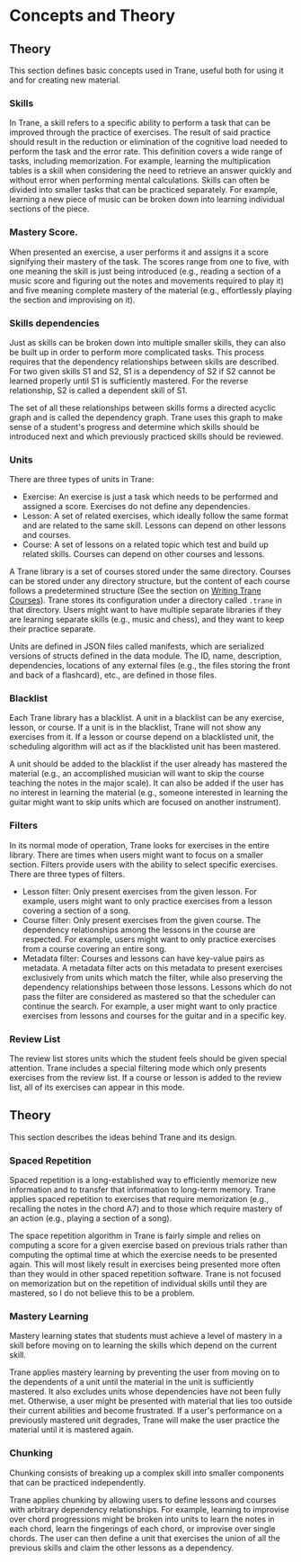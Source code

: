 # Concepts and Theory

## Theory

This section defines basic concepts used in Trane, useful both for using it and for creating new
material.

### Skills

In Trane, a skill refers to a specific ability to perform a task that can be improved through the
practice of exercises. The result of said practice should result in the reduction or elimination of
the cognitive load needed to perform the task and the error rate. This definition covers a wide
range of tasks, including memorization. For example, learning the multiplication tables is a skill
when considering the need to retrieve an answer quickly and without error when performing mental
calculations. Skills can often be divided into smaller tasks that can be practiced separately. For
example, learning a new piece of music can be broken down into learning individual sections of the
piece. 

### Mastery Score.

When presented an exercise, a user performs it and assigns it a score signifying their mastery of
the task. The scores range from one to five, with one meaning the skill is just being introduced
(e.g., reading a section of a music score and figuring out the notes and movements required to play
it) and five meaning complete mastery of the material (e.g., effortlessly playing the section and
improvising on it).


### Skills dependencies

Just as skills can be broken down into multiple smaller skills, they can also be built up in order
to perform more complicated tasks. This process requires that the dependency relationships between
skills are described. For two given skills S1 and S2, S1 is a dependency of S2 if S2 cannot be
learned properly until S1 is sufficiently mastered. For the reverse relationship, S2 is called a
dependent skill of S1.

The set of all these relationships between skills forms a directed acyclic graph and is called the
dependency graph. Trane uses this graph to make sense of a student's progress and determine which
skills should be introduced next and which previously practiced skills should be reviewed. 

### Units

There are three types of units in Trane:

- Exercise: An exercise is just a task which needs to be performed and assigned a score. Exercises
  do not define any dependencies.
- Lesson: A set of related exercises, which ideally follow the same format and are related to the
  same skill. Lessons can depend on other lessons and courses.
- Course: A set of lessons on a related topic which test and build up related skills. Courses can
  depend on other courses and lessons.

A Trane library is a set of courses stored under the same directory. Courses can be stored under any
directory structure, but the content of each course follows a predetermined structure (See the
section on [Writing Trane Courses](./writing_courses.md)). Trane stores its configuration
under a directory called `.trane` in that directory. Users might want to have multiple separate
libraries if they are learning separate skills (e.g., music and chess), and they want to keep their
practice separate.

Units are defined in JSON files called manifests, which are serialized versions of structs defined
in the data module. The ID, name, description, dependencies, locations of any external files (e.g.,
the files storing the front and back of a flashcard), etc., are defined in those files.

### Blacklist

Each Trane library has a blacklist. A unit in a blacklist can be any exercise, lesson, or course. If
a unit is in the blacklist, Trane will not show any exercises from it. If a lesson or course depend
on a blacklisted unit, the scheduling algorithm will act as if the blacklisted unit has been
mastered.

A unit should be added to the blacklist if the user already has mastered the material (e.g., an
accomplished musician will want to skip the course teaching the notes in the major scale). It can
also be added if the user has no interest in learning the material (e.g., someone interested in
 learning the guitar might want to skip units which are focused on another instrument).

### Filters

In its normal mode of operation, Trane looks for exercises in the entire library. There are times
when users might want to focus on a smaller section. Filters provide users with the ability to
select specific exercises. There are three types of filters.

- Lesson filter: Only present exercises from the given lesson. For example, users might want to only
  practice exercises from a lesson covering a section of a song.
- Course filter: Only present exercises from the given course. The dependency relationships among
  the lessons in the course are respected. For example, users might want to only practice exercises
  from a course covering an entire song.
- Metadata filter: Courses and lessons can have key-value pairs as metadata. A metadata filter acts
  on this metadata to present exercises exclusively from units which match the filter, while also
  preserving the dependency relationships between those lessons. Lessons which do not pass the
  filter are considered as mastered so that the scheduler can continue the search. For example, a
  user might want to only practice exercises from lessons and courses for the guitar and in a
  specific key.

### Review List

The review list stores units which the student feels should be given special attention. Trane
includes a special filtering mode which only presents exercises from the review list. If a course or
lesson is added to the review list, all of its exercises can appear in this mode.

## Theory

This section describes the ideas behind Trane and its design.

### Spaced Repetition

Spaced repetition is a long-established way to efficiently memorize new information and to transfer
that information to long-term memory. Trane applies spaced repetition to exercises that require
memorization (e.g., recalling the notes in the chord A7) and to those which require mastery of an
action (e.g., playing a section of a song). 

The space repetition algorithm in Trane is fairly simple and relies on computing a score for a given
exercise based on previous trials rather than computing the optimal time at which the exercise needs
to be presented again. This will most likely result in exercises being presented more often than
they would in other spaced repetition software. Trane is not focused on memorization but on the
repetition of individual skills until they are mastered, so I do not believe this to be a problem.

### Mastery Learning

Mastery learning states that students must achieve a level of mastery in a skill before moving on to
learning the skills which depend on the current skill.

Trane applies mastery learning by preventing the user from moving on to the dependents of a unit
until the material in the unit is sufficiently mastered. It also excludes units whose dependencies
have not been fully met. Otherwise, a user might be presented with material that lies too outside
their current abilities and become frustrated. If a user's performance on a previously mastered unit
degrades, Trane will make the user practice the material until it is mastered again.


### Chunking

Chunking consists of breaking up a complex skill into smaller components that can be practiced
independently.

Trane applies chunking by allowing users to define lessons and courses with arbitrary dependency
relationships. For example, learning to improvise over chord progressions might be broken into units
to learn the notes in each chord, learn the fingerings of each chord, or improvise over single
chords. The user can then define a unit that exercises the union of all the previous skills and
claim the other lessons as a dependency.